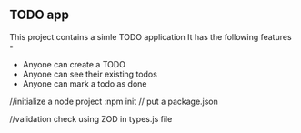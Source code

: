 ## TODO app

This project contains a simle TODO application It has the following features -

- Anyone can create a TODO
- Anyone can see their existing todos
- Anyone can mark a todo as done


//initialize a node project  :npm init
// put a package.json

//validation check using ZOD in types.js file 
